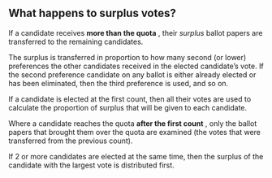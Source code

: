 ##  What happens to surplus votes?

If a candidate receives **more than the quota** , their _surplus_ ballot
papers are transferred to the remaining candidates.

The surplus is transferred in proportion to how many second (or lower)
preferences the other candidates received in the elected candidate’s vote. If
the second preference candidate on any ballot is either already elected or has
been eliminated, then the third preference is used, and so on.

If a candidate is elected at the first count, then all their votes are used to
calculate the proportion of surplus that will be given to each candidate.

Where a candidate reaches the quota **after the first count** , only the
ballot papers that brought them over the quota are examined (the votes that
were transferred from the previous count).

If 2 or more candidates are elected at the same time, then the surplus of the
candidate with the largest vote is distributed first.
